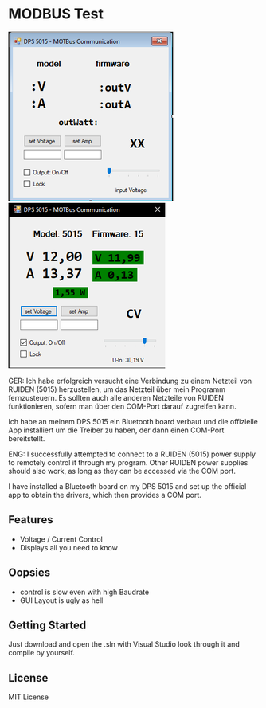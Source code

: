 # MODBUS Test


![User Interface Screenshot](images/1.png)
![User Interface Screenshot](images/2.png)




GER:
Ich habe erfolgreich versucht eine Verbindung zu einem Netzteil von RUIDEN (5015) herzustellen,
um das Netzteil über mein Programm fernzusteuern.
Es sollten auch alle anderen Netzteile von RUIDEN funktionieren,
sofern man über den COM-Port darauf zugreifen kann.

Ich habe an meinem DPS 5015 ein Bluetooth board verbaut und die offizielle App installiert
um die Treiber zu haben, der dann einen COM-Port bereitstellt.


ENG:
I successfully attempted to connect to a RUIDEN (5015) power supply to remotely control it through my program.
Other RUIDEN power supplies should also work, as long as they can be accessed via the COM port.

I have installed a Bluetooth board on my DPS 5015 and set up the official app to obtain the drivers, 
which then provides a COM port.



## Features
+ Voltage / Current Control
+ Displays all you need to know

## Oopsies
- control is slow even with high Baudrate
- GUI Layout is ugly as hell

## Getting Started
Just download and open the .sln with Visual Studio
look through it and compile by yourself.


## License
MIT License